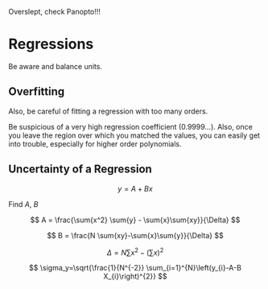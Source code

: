 Overslept, check Panopto!!!

<!-- ![](!imgdir/33575c3a94fdbe6dd88b3ac198e3c0a101609ca9.png)

![](!imgdir/9031b0edd16939f3ac3cfd51457bcd64b5132068.png)

![](!imgdir/599827fd5dc49c082bacfe5acf3772d219ff6222.png)

![](!imgdir/05dc43eec71d5d310cc8fced51a24f42df7346a3.png)

![](!imgdir/85a2c3c127a24b03b22d4cf3b8e31e10d0ca1321.png)

![](!imgdir/de748ebf9e99cab83972d53af86998da49c9a76d.png)

![](!imgdir/97aabc6f88464889f018d79bbdad371385021f1f.png)

![](!imgdir/f8ffe508efc21de89ea4bf4c08511d4cc51b9b75.png) -->

# Regressions

Be aware and balance units.

## Overfitting

Also, be careful of fitting a regression with too many orders.

<!-- ![](!imgdir/a7bfdfe66590b8ec9d6bd0a6af65f1c339b4744d.png) -->

Be suspicious of a very high regression coefficient ($0.9999\dots$).
Also, once you leave the region over which you matched the values, you
can easily get into trouble, especially for higher order polynomials.

## Uncertainty of a Regression

$$
y = A + Bx
$$

Find $A$, $B$

$$
A = \frac{\sum{x^2} \sum{y} - \sum{x}\sum{xy}}{\Delta}
$$

$$
B = \frac{N \sum{xy}-\sum{x}\sum{y}}{\Delta}
$$

$$
\Delta = N \sum{x^2}-\left( \sum{x} \right)^2
$$

<!-- ![](!imgdir/53ba9ff623440aa387f1d96894ebb3fd8046b528.png) -->

$$
\sigma_y=\sqrt{\frac{1}{N^{-2}} \sum_{i=1}^{N}\left(y_{i}-A-B X_{i}\right)^{2}}
$$
